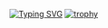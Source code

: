[![Typing SVG](https://readme-typing-svg.herokuapp.com?color=%2336BCF7&lines=Computer+science+student)](https://git.io/typing-svg)
[![trophy](https://github-profile-trophy.vercel.app/?username=KotKompot0&theme=onedark)](https://github.com/ryo-ma/github-profile-trophy)
